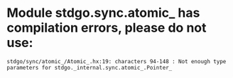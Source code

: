 # Module stdgo.sync.atomic_ has compilation errors, please do not use:
```
stdgo/sync/atomic_/Atomic_.hx:19: characters 94-148 : Not enough type parameters for stdgo._internal.sync.atomic_.Pointer_

```

